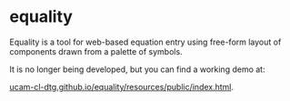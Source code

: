 # equality

Equality is a tool for web-based equation entry using free-form layout of components drawn from a palette of symbols.

It is no longer being developed, but you can find a working demo at:

[ucam-cl-dtg.github.io/equality/resources/public/index.html](https://ucam-cl-dtg.github.io/equality/resources/public/index.html).
